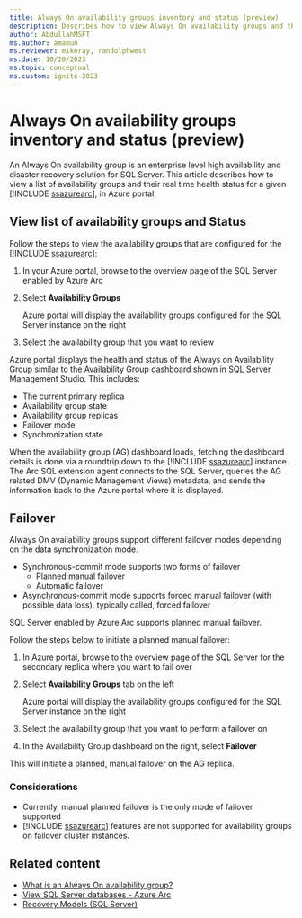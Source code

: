 ```yaml
---
title: Always On availability groups inventory and status (preview)
description: Describes how to view Always On availability groups and their status in Azure portal
author: AbdullahMSFT
ms.author: amamun 
ms.reviewer: mikeray, randolphwest
ms.date: 10/20/2023
ms.topic: conceptual
ms.custom: ignite-2023
---
```


# Always On availability groups inventory and status (preview)

An Always On availability group is an enterprise level high availability and disaster recovery solution for SQL Server. This article describes how to view a list of availability groups and their real time health status for a given [!INCLUDE [ssazurearc](../../includes/ssazurearc.md)], in Azure portal.

## View list of availability groups and Status

Follow the steps to view the availability groups that are configured for the [!INCLUDE [ssazurearc](../../includes/ssazurearc.md)]:

1. In your Azure portal, browse to the overview page of the SQL Server enabled by Azure Arc
1. Select **Availability Groups**

   Azure portal will display the availability groups configured for the SQL Server instance on the right

1. Select the availability group that you want to review

Azure portal displays the health and status of the Always on Availability Group similar to the Availability Group dashboard shown in SQL Server Management Studio. This includes:

- The current primary replica
- Availability group state
- Availability group replicas
- Failover mode
- Synchronization state

When the availability group (AG) dashboard loads, fetching the dashboard details is done via a roundtrip down to the [!INCLUDE [ssazurearc](../../includes/ssazurearc.md)] instance. The Arc SQL extension agent connects to the SQL Server, queries the AG related DMV (Dynamic Management Views) metadata, and sends the information back to the Azure portal where it is displayed.

## Failover

Always On availability groups support different failover modes depending on the data synchronization mode.

- Synchronous-commit mode supports two forms of failover
  - Planned manual failover
  - Automatic failover
- Asynchronous-commit mode supports forced manual failover (with possible data loss), typically called, forced failover

SQL Server enabled by Azure Arc supports planned manual failover.

Follow the steps below to initiate a planned manual failover:

1. In Azure portal, browse to the overview page of the SQL Server for the secondary replica where you want to fail over
1. Select **Availability Groups** tab on the left

   Azure portal will display the availability groups configured for the SQL Server instance on the right

1. Select the availability group that you want to perform a failover on
1. In the Availability Group dashboard on the right, select **Failover**

This will initiate a planned, manual failover on the AG replica.

### Considerations

- Currently, manual planned failover is the only mode of failover supported
- [!INCLUDE [ssazurearc](../../includes/ssazurearc.md)] features are not supported for availability groups on failover cluster instances.

## Related content

- [What is an Always On availability group?](../../database-engine/availability-groups/windows/overview-of-always-on-availability-groups-sql-server.md)
- [View SQL Server databases - Azure Arc](view-databases.md)
- [Recovery Models (SQL Server)](../../relational-databases/backup-restore/recovery-models-sql-server.md)
